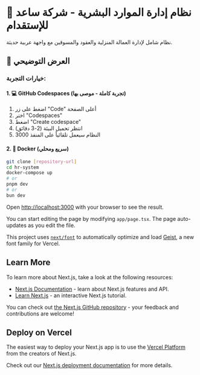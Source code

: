 # 🏢 نظام إدارة الموارد البشرية - شركة ساعد للإستقدام

نظام شامل لإدارة العمالة المنزلية والعقود والمسوقين مع واجهة عربية حديثة.

## 🚀 العرض التوضيحي

### خيارات التجربة:

#### 1. 💻 GitHub Codespaces (تجربة كاملة - موصى بها)
1. اضغط على زر "Code" أعلى الصفحة
2. اختر "Codespaces" 
3. اضغط "Create codespace"
4. انتظر تحميل البيئة (2-3 دقائق)
5. النظام سيعمل تلقائياً على المنفذ 3000

#### 2. 🐳 Docker (سريع ومحلي)
```bash
git clone [repository-url]
cd hr-system
docker-compose up
# or
pnpm dev
# or
bun dev
```

Open [http://localhost:3000](http://localhost:3000) with your browser to see the result.

You can start editing the page by modifying `app/page.tsx`. The page auto-updates as you edit the file.

This project uses [`next/font`](https://nextjs.org/docs/app/building-your-application/optimizing/fonts) to automatically optimize and load [Geist](https://vercel.com/font), a new font family for Vercel.

## Learn More

To learn more about Next.js, take a look at the following resources:

- [Next.js Documentation](https://nextjs.org/docs) - learn about Next.js features and API.
- [Learn Next.js](https://nextjs.org/learn) - an interactive Next.js tutorial.

You can check out [the Next.js GitHub repository](https://github.com/vercel/next.js) - your feedback and contributions are welcome!

## Deploy on Vercel

The easiest way to deploy your Next.js app is to use the [Vercel Platform](https://vercel.com/new?utm_medium=default-template&filter=next.js&utm_source=create-next-app&utm_campaign=create-next-app-readme) from the creators of Next.js.

Check out our [Next.js deployment documentation](https://nextjs.org/docs/app/building-your-application/deploying) for more details.
